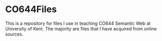 # CO644Files
This is a repository for files I use in teaching CO644 Semantic Web at University of Kent.
The majority are files that I have acquired from online sources.
